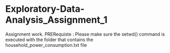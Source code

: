 # Exploratory-Data-Analysis_Assignment_1
Assignment work. 
PRERequiste
: Please make sure the setwd() command is executed with the folder that contains the household_power_consumption.txt file

